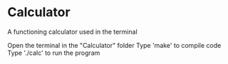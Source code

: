 # Calculator
 A functioning calculator used in the terminal

 Open the terminal in the "Calculator" folder
 Type 'make' to compile code
 Type './calc' to run the program
